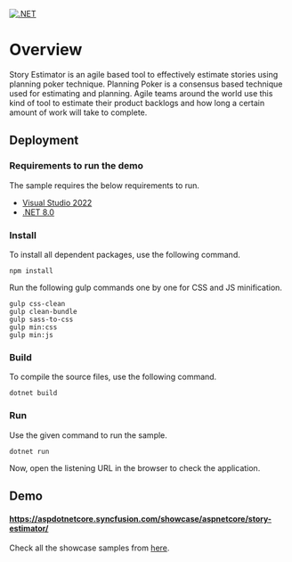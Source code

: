 [![.NET](https://github.com/SubathraKaliamoorthy/ej2-showcase-aspnetcore-story-estimator/actions/workflows/dotnet.yml/badge.svg)](https://github.com/SubathraKaliamoorthy/ej2-showcase-aspnetcore-story-estimator/actions/workflows/dotnet.yml)

# Overview

Story Estimator is an agile based tool to effectively estimate stories using planning poker technique. Planning Poker is a consensus based technique used for estimating and planning. Agile teams around the world use this kind of tool to estimate their product backlogs and how long a certain amount of work will take to complete.

## Deployment

### Requirements to run the demo

The sample requires the below requirements to run.

* [Visual Studio 2022](https://visualstudio.microsoft.com/vs/)
* [.NET 8.0](https://dotnet.microsoft.com/en-us/download/dotnet/8.0)

### Install

To install all dependent packages, use the following command.

```
npm install
```

Run the following gulp commands one by one for CSS and JS minification.

```
gulp css-clean
gulp clean-bundle
gulp sass-to-css
gulp min:css
gulp min:js
```

### Build

To compile the source files, use the following command.

```
dotnet build
```

### Run

Use the given command to run the sample.

```
dotnet run
```

Now, open the listening URL in the browser to check the application.

## Demo

#### <a href="https://aspdotnetcore.syncfusion.com/showcase/aspnetcore/story-estimator/" target="_blank">https://aspdotnetcore.syncfusion.com/showcase/aspnetcore/story-estimator/</a>

Check all the showcase samples from <a href="https://ej2.syncfusion.com/home/aspnetcore.html" target="_blank">here</a>.
